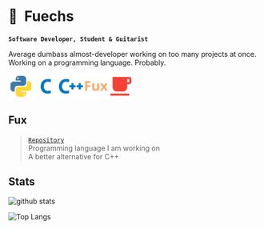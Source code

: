 # 🐾&nbsp;&nbsp;Fuechs

**`Software Developer, Student & Guitarist`**

Average dumbass almost-developer working on too many projects at once.
Working on a programming language. Probably.

<img align="left" width="50px" src="./assets/python.svg"/>
<img align="left" width="50px" src="./assets/c.svg"/>
<img align="left" width="50px" src="./assets/cpp.svg" />
<img align="left" width="50px" src="./assets/fux.svg" />
<img align="left" width="50px" src="./assets/java.svg" />

<br>
<br>
<br>

## Fux

> [`Repository`](https://github.com/Fuechs/Fux) \
> Programming language I am working on\
> A better alternative for C++


## Stats

![github stats](https://github-readme-stats.vercel.app/api?username=Fuechs&show_icons=true&theme=aura_dark)

![Top Langs](https://github-readme-stats.vercel.app/api/top-langs/?username=Fuechs&layout=compact&theme=aura_dark)

